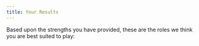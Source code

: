 ```yaml
---
title: Your Results
---
```


Based upon the strengths you have provided, these are the roles we think you are best suited to play: